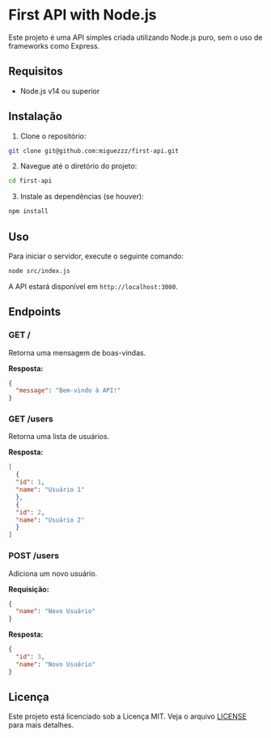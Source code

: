 # First API with Node.js

Este projeto é uma API simples criada utilizando Node.js puro, sem o uso de frameworks como Express.

## Requisitos

- Node.js v14 ou superior

## Instalação

1. Clone o repositório:
  ```bash
  git clone git@github.com:miguezzz/first-api.git
  ```
2. Navegue até o diretório do projeto:
  ```bash
  cd first-api
  ```
3. Instale as dependências (se houver):
  ```bash
  npm install
  ```

## Uso

Para iniciar o servidor, execute o seguinte comando:
```bash
node src/index.js
```

A API estará disponível em `http://localhost:3000`.

## Endpoints

### GET /

Retorna uma mensagem de boas-vindas.

**Resposta:**
```json
{
  "message": "Bem-vindo à API!"
}
```

### GET /users

Retorna uma lista de usuários.

**Resposta:**
```json
[
  {
  "id": 1,
  "name": "Usuário 1"
  },
  {
  "id": 2,
  "name": "Usuário 2"
  }
]
```

### POST /users

Adiciona um novo usuário.

**Requisição:**
```json
{
  "name": "Novo Usuário"
}
```

**Resposta:**
```json
{
  "id": 3,
  "name": "Novo Usuário"
}
```

## Licença

Este projeto está licenciado sob a Licença MIT. Veja o arquivo [LICENSE](LICENSE) para mais detalhes.
